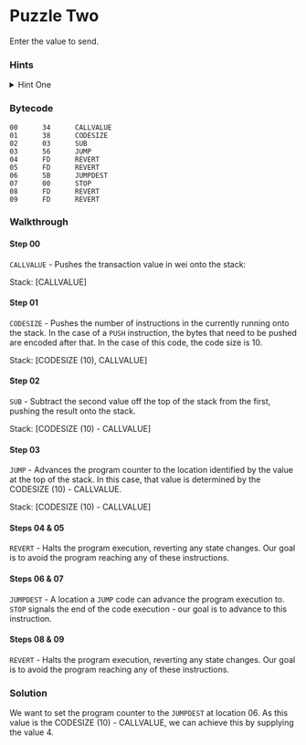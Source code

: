 # Puzzle Two

Enter the value to send.

### Hints

<details>

<summary>Hint One</summary>

The `SUB` opcode will subtract the `CALLVALUE` from the `CODESIZE`. You can determine the `CODESIZE` by noting the byte offset of the last instruction (in this case `0x09`) and adding one to account for the `0x00` instruction.

</details>

### Bytecode

```
00      34      CALLVALUE
01      38      CODESIZE
02      03      SUB
03      56      JUMP
04      FD      REVERT
05      FD      REVERT
06      5B      JUMPDEST
07      00      STOP
08      FD      REVERT
09      FD      REVERT
```

### Walkthrough

#### Step 00

`CALLVALUE` - Pushes the transaction value in wei onto the stack:

Stack: \[CALLVALUE]

#### Step 01

`CODESIZE` - Pushes the number of instructions in the currently running onto the stack. In the case of a `PUSH` instruction, the bytes that need to be pushed are encoded after that. In the case of this code, the code size is 10.

Stack: \[CODESIZE (10), CALLVALUE]

#### Step 02

`SUB` - Subtract the second value off the top of the stack from the first, pushing the result onto the stack.

Stack: \[CODESIZE (10) - CALLVALUE]

#### Step 03

`JUMP` - Advances the program counter to the location identified by the value at the top of the stack. In this case, that value is determined by the CODESIZE (10) - CALLVALUE.

Stack: \[CODESIZE (10) - CALLVALUE]

#### Steps 04 & 05

`REVERT` - Halts the program execution, reverting any state changes. Our goal is to avoid the program reaching any of these instructions.

#### Steps 06 & 07

`JUMPDEST` - A location a `JUMP` code can advance the program execution to. `STOP` signals the end of the code execution - our goal is to advance to this instruction.

#### Steps 08 & 09

`REVERT` - Halts the program execution, reverting any state changes. Our goal is to avoid the program reaching any of these instructions.

### Solution

We want to set the program counter to the `JUMPDEST` at location 06. As this value is the CODESIZE (10) - CALLVALUE, we can achieve this by supplying the value 4.
